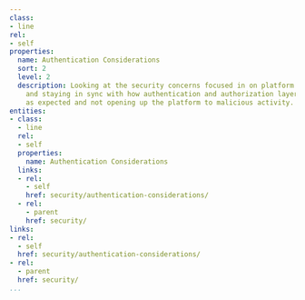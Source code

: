 ```yaml
---
class:
- line
rel:
- self
properties:
  name: Authentication Considerations
  sort: 2
  level: 2
  description: Looking at the security concerns focused in on platform authentication,
    and staying in sync with how authentication and authorization layers are performing
    as expected and not opening up the platform to malicious activity.
entities:
- class:
  - line
  rel:
  - self
  properties:
    name: Authentication Considerations
  links:
  - rel:
    - self
    href: security/authentication-considerations/
  - rel:
    - parent
    href: security/
links:
- rel:
  - self
  href: security/authentication-considerations/
- rel:
  - parent
  href: security/
...
```

